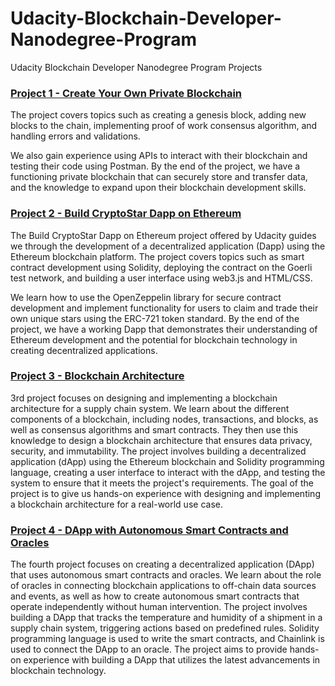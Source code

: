 # Udacity-Blockchain-Developer-Nanodegree-Program
Udacity Blockchain Developer Nanodegree Program Projects

### [Project 1 - Create Your Own Private Blockchain](https://github.com/NeziheSozen/Udacity-Blockchain-Developer-Create-Your-Own-Private-Blockchain)

The project covers topics such as creating a genesis block, adding new blocks to the chain, implementing proof of work consensus algorithm, and handling errors and validations. 

We also gain experience using APIs to interact with their blockchain and testing their code using Postman. By the end of the project, we have a functioning private blockchain that can securely store and transfer data, and the knowledge to expand upon their blockchain development skills.

### [Project 2 - Build CryptoStar Dapp on Ethereum](https://github.com/NeziheSozen/Udacity-Blockchain-Developer-Build-CryptoStar-DApp-on-Ethereum)

The Build CryptoStar Dapp on Ethereum project offered by Udacity guides we through the development of a decentralized application (Dapp) using the Ethereum blockchain platform. The project covers topics such as smart contract development using Solidity, deploying the contract on the Goerli test network, and building a user interface using web3.js and HTML/CSS. 

We learn how to use the OpenZeppelin library for secure contract development and implement functionality for users to claim and trade their own unique stars using the ERC-721 token standard. By the end of the project, we have a working Dapp that demonstrates their understanding of Ethereum development and the potential for blockchain technology in creating decentralized applications.

### [Project 3 - Blockchain Architecture](https://github.com/NeziheSozen/)

3rd project focuses on designing and implementing a blockchain architecture for a supply chain system. We learn about the different components of a blockchain, including nodes, transactions, and blocks, as well as consensus algorithms and smart contracts. They then use this knowledge to design a blockchain architecture that ensures data privacy, security, and immutability. The project involves building a decentralized application (dApp) using the Ethereum blockchain and Solidity programming language, creating a user interface to interact with the dApp, and testing the system to ensure that it meets the project's requirements. The goal of the project is to give us hands-on experience with designing and implementing a blockchain architecture for a real-world use case.

### [Project 4 - DApp with Autonomous Smart Contracts and Oracles](https://github.com/NeziheSozen/)

The fourth project focuses on creating a decentralized application (DApp) that uses autonomous smart contracts and oracles. We learn about the role of oracles in connecting blockchain applications to off-chain data sources and events, as well as how to create autonomous smart contracts that operate independently without human intervention. The project involves building a DApp that tracks the temperature and humidity of a shipment in a supply chain system, triggering actions based on predefined rules. Solidity programming language is used to write the smart contracts, and Chainlink is used to connect the DApp to an oracle. The project aims to provide hands-on experience with building a DApp that utilizes the latest advancements in blockchain technology.
